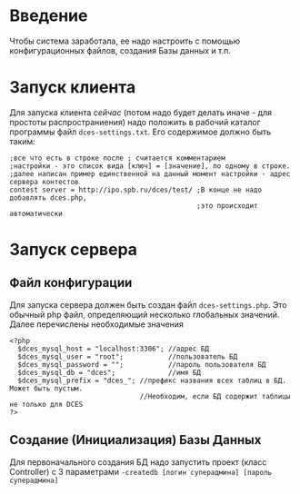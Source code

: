 # Введение #

Чтобы система заработала, ее надо настроить с помощью конфигурационных файлов, создания Базы данных и т.п.

# Запуск клиента #

Для запуска клиента _сейчас_ (потом надо будет делать иначе - для простоты распространиения) надо положить в рабочий каталог программы файл `dces-settings.txt`.
Его содержимое должно быть таким:
```
;все что есть в строке после ; считается комментарием
;настройки - это список вида [ключ] = [значение], по одному в строке.
;далее написан пример единственной на данный момент настройки - адрес сервера контестов
contest server = http://ipo.spb.ru/dces/test/ ;В конце не надо добавлять dces.php,
                                              ;это происходит автоматически
```

# Запуск сервера #

## Файл конфигурации ##

Для запуска сервера должен быть создан файл `dces-settings.php`. Это обычный php файл, определяющий несколько глобальных значений. Далее перечислены необходимые значения
```
<?php
  $dces_mysql_host = "localhost:3306"; //адрес БД
  $dces_mysql_user = "root";           //пользователь БД
  $dces_mysql_password = "";           //пароль пользователя БД
  $dces_mysql_db = "dces";             //имя БД
  $dces_mysql_prefix = "dces_"; //префикс названия всех таблиц в БД. Может быть пустым.
                                //Необходим, если БД содержит таблицы не только для DCES
?>
```

## Создание (Инициализация) Базы Данных ##

Для первоначального создания БД надо запустить проект (класс Controller) с 3 параметрами `-createdb [логин суперадмина] [пароль суперадмина]`